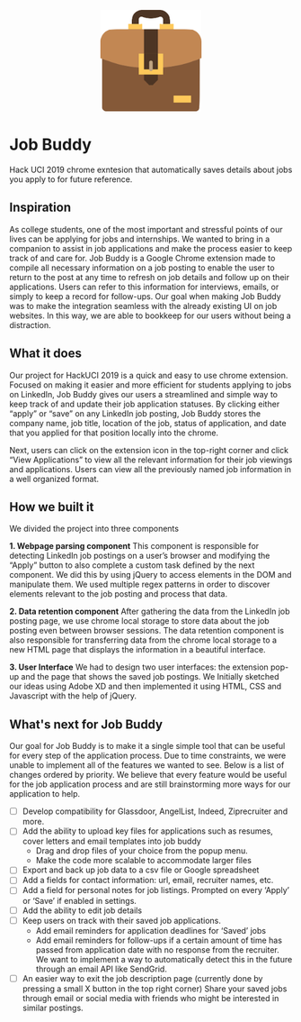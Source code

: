 <p align="center">
<img src="https://raw.githubusercontent.com/NeilWong/hackuci-2019/master/icon-full.png" alt="Job Buddy" title="Job Buddy" width="180"/>
</p>

# Job Buddy
Hack UCI 2019 chrome exntesion that automatically saves details about jobs you apply to for future reference.


## Inspiration
As college students, one of the most important and stressful points of our lives can be applying for jobs and internships. We wanted to bring in a companion to assist in job applications and make the process easier to keep track of and care for. Job Buddy is a Google Chrome extension made to compile all necessary information on a job posting to enable the user to return to the post at any time to refresh on job details and follow up on their applications. Users can refer to this information for interviews, emails, or simply to keep a record for follow-ups. Our goal when making Job Buddy was to make the integration seamless with the already existing UI on job websites. In this way, we are able to bookkeep for our users without being a distraction.

## What it does
Our project for HackUCI 2019 is a quick and easy to use chrome extension. Focused on making it easier and more efficient for students applying to jobs on LinkedIn, Job Buddy gives our users a streamlined and simple way to keep track of and update their job application statuses. By clicking either “apply” or “save” on any LinkedIn job posting, Job Buddy stores the company name, job title, location of the job, status of application, and date that you applied for that position locally into the chrome. 

Next, users can click on the extension icon in the top-right corner and click “View Applications” to view all the relevant information for their job viewings and applications. Users can view all the previously named job information in a well organized format.


## How we built it
We divided the project into three components

**1. Webpage parsing component**
This component is responsible for detecting LinkedIn job postings on a user’s browser and modifying the “Apply” button to also complete a custom task defined by the next component.
We did this by using jQuery to access elements in the DOM and manipulate them. We used multiple regex patterns in order to discover elements relevant to the job posting and process that data.

**2. Data retention component**
After gathering the data from the LinkedIn job posting page, we use chrome local storage to store data about the job posting even between browser sessions.
The data retention component is also responsible for transferring data from the chrome local storage to a new HTML page that displays the information in a beautiful interface.

**3. User Interface**
We had to design two user interfaces: the extension pop-up and the page that shows the saved job postings.
We Initially sketched our ideas using Adobe XD and then implemented it using HTML, CSS and Javascript with the help of jQuery.


## What's next for Job Buddy

Our goal for Job Buddy is to make it a single simple tool that can be useful for every step of the application process. Due to time constraints, we were unable to implement all of the features we wanted to see. Below is a list of changes ordered by priority. We believe that every feature would be useful for the job application process and are still brainstorming more ways for our application to help.

- [ ] Develop compatibility for Glassdoor, AngelList, Indeed, Ziprecruiter and more.
- [ ] Add the ability to upload key files for applications such as resumes, cover letters and email templates into job buddy 
    * Drag and drop files of your choice from the popup menu.
    * Make the code more scalable to accommodate larger files 
- [ ] Export and back up job data to a csv file or Google spreadsheet
- [ ] Add a fields for contact information: url, email, recruiter names, etc.
- [ ] Add a field for personal notes for job listings. Prompted on every ‘Apply’ or ‘Save’ if enabled in settings.
- [ ] Add the ability to edit job details
- [ ] Keep users on track with their saved job applications.
    * Add email reminders for application deadlines for ‘Saved’ jobs
    * Add email reminders for follow-ups if a certain amount of time has passed from application date with no response from       the recruiter. We want to implement a way to automatically detect this in the future through an email API like SendGrid.
- [ ] An easier way to exit the job description page (currently done by pressing a small X button in the top right corner)
Share your saved jobs through email or social media with friends who might be interested in similar postings.
